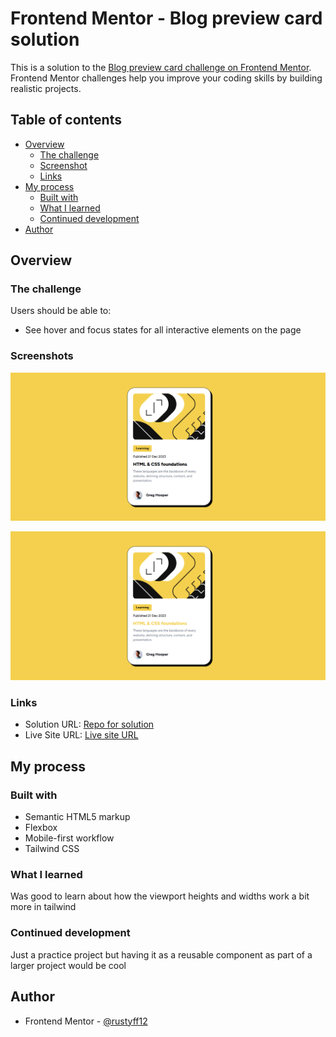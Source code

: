 # Frontend Mentor - Blog preview card solution

This is a solution to the [Blog preview card challenge on Frontend Mentor](https://www.frontendmentor.io/challenges/blog-preview-card-ckPaj01IcS). Frontend Mentor challenges help you improve your coding skills by building realistic projects.

## Table of contents

- [Overview](#overview)
  - [The challenge](#the-challenge)
  - [Screenshot](#screenshot)
  - [Links](#links)
- [My process](#my-process)
  - [Built with](#built-with)
  - [What I learned](#what-i-learned)
  - [Continued development](#continued-development)
- [Author](#author)

## Overview

### The challenge

Users should be able to:

- See hover and focus states for all interactive elements on the page

### Screenshots

![Desktop Version](assets/screenshots/desktop-blog-preview.png)

![Active state image](assets/screenshots/active-desktop-blog-preview.png)

### Links

- Solution URL: [Repo for solution](https://github.com/frontend-rustyff12/02-fm-blog-preview-card)
- Live Site URL: [Live site URL](https://blog-preview-rustyff12.netlify.app/)

## My process

### Built with

- Semantic HTML5 markup
- Flexbox
- Mobile-first workflow
- Tailwind CSS

### What I learned

Was good to learn about how the viewport heights and widths work a bit more in tailwind

### Continued development

Just a practice project but having it as a reusable component as part of a larger project would be cool

## Author

- Frontend Mentor - [@rustyff12](https://www.frontendmentor.io/profile/rustyff12)
